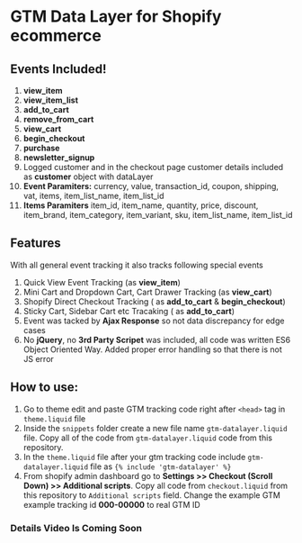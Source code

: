 # GTM Data Layer for Shopify ecommerce
## Events Included! ##
1. **view_item**
2. **view_item_list**
3. **add_to_cart**
4. **remove_from_cart**
5. **view_cart**
6. **begin_checkout**
7. **purchase**
8. **newsletter_signup**
9. Logged customer and in the checkout page customer details included as **customer** object with dataLayer
10. **Event Paramiters:** currency, value, transaction_id, coupon, shipping, vat, items, item_list_name, item_list_id
11. **Items Paramiters** item_id, item_name, quantity, price, discount, item_brand, item_category, item_variant, sku, item_list_name, item_list_id

## Features ##
With all general event tracking it also tracks following special events 
1. Quick View Event Tracking (as **view_item**)
2. Mini Cart and Dropdown Cart, Cart Drawer Tracking (as **view_cart**)
3. Shopify Direct Checkout Tracking ( as **add_to_cart** & **begin_checkout**)
4. Sticky Cart, Sidebar Cart etc Tracaking ( as **add_to_cart**)
5. Event was tacked by **Ajax Response** so not data discrepancy for edge cases
6. No **jQuery**, no **3rd Party Scripet** was included, all code was written ES6 Object Oriented Way. Added proper error handling so that there is not JS error

## How to use: 
1. Go to theme edit and paste GTM tracking code right after `<head>` tag in `theme.liquid` file
2. Inside the `snippets` folder create a new file name `gtm-datalayer.liquid` file. Copy all of the code from `gtm-datalayer.liquid` code from this repository.
3. In the `theme.liquid` file after your gtm tracking code include `gtm-datalayer.liquid` file as `{% include 'gtm-datalayer' %}`
4. From shopify admin dashboard go to **Settings >> Checkout (Scroll Down) >> Additional scripts**. Copy all code from `checkout.liquid` from this repository to  `Additional scripts` field. Change the example GTM example tracking id **000-00000** to real GTM ID

### Details Video Is Coming Soon 
